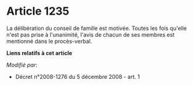 # Article 1235

La délibération du conseil de famille est motivée. Toutes les fois qu'elle n'est pas prise à l'unanimité, l'avis de chacun de
ses membres est mentionné dans le procès-verbal.

**Liens relatifs à cet article**

_Modifié par_:

  - Décret n°2008-1276 du 5 décembre 2008 - art. 1
